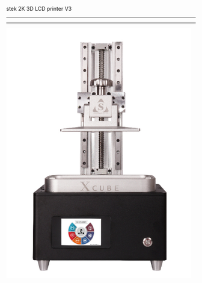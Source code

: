 
stek 2K 3D LCD printer V3

<hr>
<hr>

![Image text](https://raw.githubusercontent.com/stekstudio/stek_LCD_3D_printer/master/xCubeV3/v3_jpg.png)
